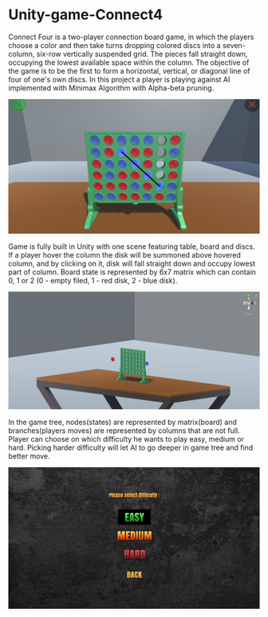 # Unity-game-Connect4
Connect Four is a two-player connection board game, in which the players choose a color and then take turns dropping colored discs into a seven-column, six-row vertically suspended grid. The pieces fall straight down, occupying the lowest available space within the column. The objective of the game is to be the first to form a horizontal, vertical, or diagonal line of four of one's own discs. In this project a player is playing against AI implemented with Minimax Algorithm with Alpha-beta pruning.

![](images/playerView.png)

Game is fully built in Unity with one scene featuring table, board and discs. If a player hover the column the disk will be summoned above hovered column, and by clicking on it, disk will fall straight down and occupy lowest part of column. Board state is represented by 6x7 matrix which can contain 0, 1 or 2 (0 - empty filed, 1 - red disk, 2 - blue disk).

![](images/gameScene.png)

In the game tree, nodes(states) are represented by matrix(board) and branches(players moves) are represented by columns that are not full. Player can choose on which difficulty he wants to play easy, medium or hard. Picking harder difficulty will let AI to go deeper in game tree and find better move.

![](images/menuDifficulty.png)
